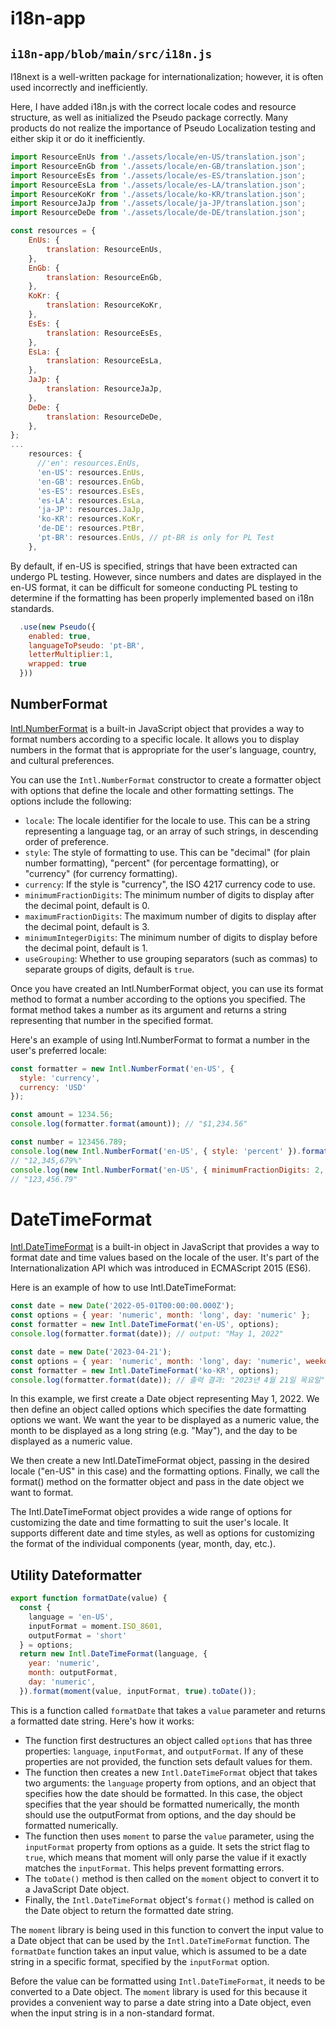 # i18n-app

## `i18n-app/blob/main/src/i18n.js`
I18next is a well-written package for internationalization; however, it is often used incorrectly and inefficiently.

Here, I have added i18n.js with the correct locale codes and resource structure, as well as initialized the Pseudo package correctly. Many products do not realize the importance of Pseudo Localization testing and either skip it or do it inefficiently.

```javascript
import ResourceEnUs from './assets/locale/en-US/translation.json';
import ResourceEnGb from './assets/locale/en-GB/translation.json';
import ResourceEsEs from './assets/locale/es-ES/translation.json';
import ResourceEsLa from './assets/locale/es-LA/translation.json';
import ResourceKoKr from './assets/locale/ko-KR/translation.json';
import ResourceJaJp from './assets/locale/ja-JP/translation.json';
import ResourceDeDe from './assets/locale/de-DE/translation.json';

const resources = {
    EnUs: {
        translation: ResourceEnUs,
    },
    EnGb: {
        translation: ResourceEnGb,
    },
    KoKr: {
        translation: ResourceKoKr,
    },
    EsEs: {
        translation: ResourceEsEs,
    },
    EsLa: {
        translation: ResourceEsLa,
    },
    JaJp: {
        translation: ResourceJaJp,
    },
    DeDe: {
        translation: ResourceDeDe,
    },
};
...
    resources: {
      //'en': resources.EnUs,
      'en-US': resources.EnUs,
      'en-GB': resources.EnGb,
      'es-ES': resources.EsEs,
      'es-LA': resources.EsLa,
      'ja-JP': resources.JaJp,
      'ko-KR': resources.KoKr,
      'de-DE': resources.PtBr,
      'pt-BR': resources.EnUs, // pt-BR is only for PL Test
    },
```

By default, if en-US is specified, strings that have been extracted can undergo PL testing. However, since numbers and dates are displayed in the en-US format, it can be difficult for someone conducting PL testing to determine if the formatting has been properly implemented based on i18n standards.
```javascript
  .use(new Pseudo({
    enabled: true,
    languageToPseudo: 'pt-BR',
    letterMultiplier:1,
    wrapped: true
  }))
```

## NumberFormat
[Intl.NumberFormat](https://developer.mozilla.org/en-US/docs/Web/JavaScript/Reference/Global_Objects/Intl/NumberFormat) is a built-in JavaScript object that provides a way to format numbers according to a specific locale. It allows you to display numbers in the format that is appropriate for the user's language, country, and cultural preferences.

You can use the `Intl.NumberFormat` constructor to create a formatter object with options that define the locale and other formatting settings. The options include the following:
* `locale`: The locale identifier for the locale to use. This can be a string representing a language tag, or an array of such strings, in descending order of preference.
* `style`: The style of formatting to use. This can be "decimal" (for plain number formatting), "percent" (for percentage formatting), or "currency" (for currency formatting).
* `currency`: If the style is "currency", the ISO 4217 currency code to use.
* `minimumFractionDigits`: The minimum number of digits to display after the decimal point, default is 0.
* `maximumFractionDigits`: The maximum number of digits to display after the decimal point, default is 3.
* `minimumIntegerDigits`: The minimum number of digits to display before the decimal point, default is 1.
* `useGrouping`: Whether to use grouping separators (such as commas) to separate groups of digits, default is `true`.

Once you have created an Intl.NumberFormat object, you can use its format method to format a number according to the options you specified. The format method takes a number as its argument and returns a string representing that number in the specified format.

Here's an example of using Intl.NumberFormat to format a number in the user's preferred locale:

```javascript
const formatter = new Intl.NumberFormat('en-US', {
  style: 'currency',
  currency: 'USD'
});

const amount = 1234.56;
console.log(formatter.format(amount)); // "$1,234.56"

const number = 123456.789;
console.log(new Intl.NumberFormat('en-US', { style: 'percent' }).format(number));
// "12,345,679%"
console.log(new Intl.NumberFormat('en-US', { minimumFractionDigits: 2, maximumFractionDigits: 2 }).format(number));
// "123,456.79"

```

# DateTimeFormat
[Intl.DateTimeFormat](https://developer.mozilla.org/en-US/docs/Web/JavaScript/Reference/Global_Objects/Intl/DateTimeFormat) is a built-in object in JavaScript that provides a way to format date and time values based on the locale of the user. It's part of the Internationalization API which was introduced in ECMAScript 2015 (ES6).

Here is an example of how to use Intl.DateTimeFormat:
```javascript
const date = new Date('2022-05-01T00:00:00.000Z');
const options = { year: 'numeric', month: 'long', day: 'numeric' };
const formatter = new Intl.DateTimeFormat('en-US', options);
console.log(formatter.format(date)); // output: "May 1, 2022"

const date = new Date('2023-04-21');
const options = { year: 'numeric', month: 'long', day: 'numeric', weekday: 'long' };
const formatter = new Intl.DateTimeFormat('ko-KR', options);
console.log(formatter.format(date)); // 출력 결과: "2023년 4월 21일 목요일"
```

In this example, we first create a Date object representing May 1, 2022. We then define an object called options which specifies the date formatting options we want. We want the year to be displayed as a numeric value, the month to be displayed as a long string (e.g. "May"), and the day to be displayed as a numeric value.

We then create a new Intl.DateTimeFormat object, passing in the desired locale ("en-US" in this case) and the formatting options. Finally, we call the format() method on the formatter object and pass in the date object we want to format.

The Intl.DateTimeFormat object provides a wide range of options for customizing the date and time formatting to suit the user's locale. It supports different date and time styles, as well as options for customizing the format of the individual components (year, month, day, etc.).

## Utility Dateformatter
```javascript
export function formatDate(value) {
  const {
    language = 'en-US',
    inputFormat = moment.ISO_8601,
    outputFormat = 'short'
  } = options;
  return new Intl.DateTimeFormat(language, {
    year: 'numeric',
    month: outputFormat,
    day: 'numeric',
  }).format(moment(value, inputFormat, true).toDate());
```

This is a function called `formatDate` that takes a `value` parameter and returns a formatted date string. Here's how it works:

* The function first destructures an object called `options` that has three properties: `language`, `inputFormat`, and `outputFormat`. If any of these properties are not provided, the function sets default values for them.
* The function then creates a new `Intl.DateTimeFormat` object that takes two arguments: the `language` property from options, and an object that specifies how the date should be formatted. In this case, the object specifies that the year should be formatted numerically, the month should use the outputFormat from options, and the day should be formatted numerically.
* The function then uses `moment` to parse the `value` parameter, using the `inputFormat` property from options as a guide. It sets the strict flag to `true`, which means that moment will only parse the value if it exactly matches the `inputFormat`. This helps prevent formatting errors.
* The `toDate()` method is then called on the `moment` object to convert it to a JavaScript Date object.
* Finally, the `Intl.DateTimeFormat` object's `format()` method is called on the Date object to return the formatted date string.

The `moment` library is being used in this function to convert the input value to a Date object that can be used by the `Intl.DateTimeFormat` function. The `formatDate` function takes an input value, which is assumed to be a date string in a specific format, specified by the `inputFormat` option.

Before the value can be formatted using `Intl.DateTimeFormat`, it needs to be converted to a Date object. The `moment` library is used for this because it provides a convenient way to parse a date string into a Date object, even when the input string is in a non-standard format.
